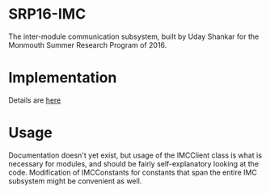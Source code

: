 # SRP16-IMC
The inter-module communication subsystem, built by Uday Shankar for the Monmouth Summer Research Program of 2016.

# Implementation
Details are [here](implementation.md)

# Usage
Documentation doesn't yet exist, but usage of the IMCClient class is what is necessary for modules, and should be fairly self-explanatory looking at the code.
Modification of IMCConstants for constants that span the entire IMC subsystem might be convenient as well.